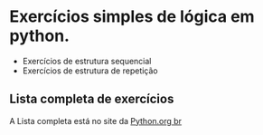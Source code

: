 # Exercícios simples de lógica em python.

* Exercícios de estrutura sequencial
* Exercícios de estrutura de repetição

## Lista completa de exercícios

A Lista completa está no site da [Python.org br](https://wiki.python.org.br/ListaDeExercicios)